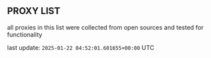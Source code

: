 ## PROXY LIST

all proxies in this list were collected from open sources and tested for functionality

last update: `2025-01-22 04:52:01.601655+00:00` UTC